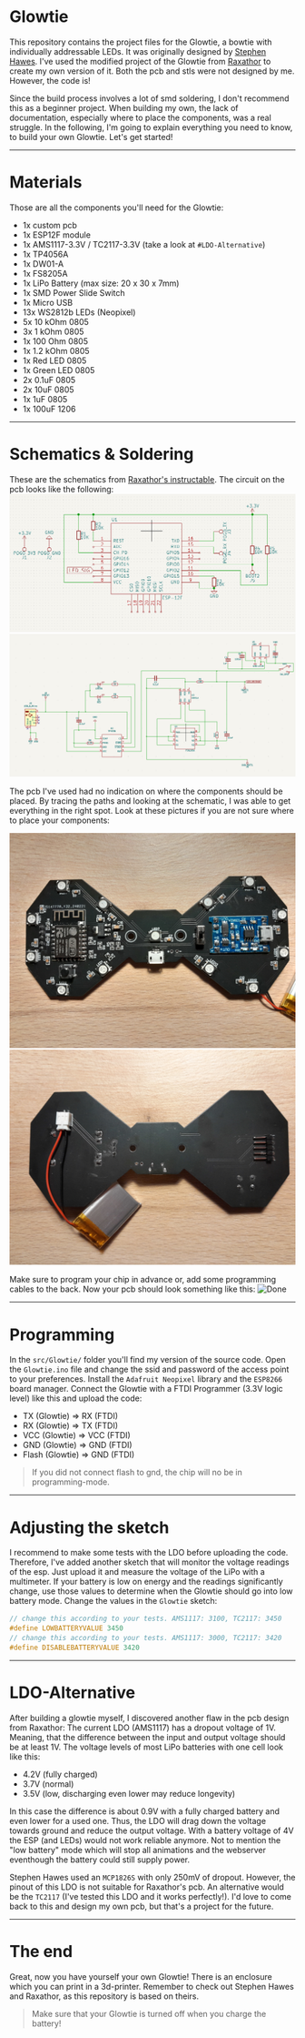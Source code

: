 # Glowtie
This repository contains the project files for the Glowtie, a bowtie with individually addressable LEDs.
It was originally designed by [Stephen Hawes](https://github.com/sphawes/glowtie).
I've used the modified project of the Glowtie from [Raxathor](https://github.com/raxathor/GlowTie) to create my own version of it. Both the pcb and stls were not designed by me. However, the code is!

Since the build process involves a lot of smd soldering, I don't recommend this as a beginner project. 
When building my own, the lack of documentation, especially where to place the components, was a real struggle. In the following, I'm going to explain everything you need to know, to build your own Glowtie.
Let's get started!


***
# Materials
Those are all the components you'll need for the Glowtie:
- 1x custom pcb
- 1x ESP12F module
- 1x AMS1117-3.3V / TC2117-3.3V (take a look at `#LDO-Alternative`)
- 1x TP4056A
- 1x DW01-A
- 1x FS8205A
- 1x LiPo Battery (max size: 20 x 30 x 7mm)
- 1x SMD Power Slide Switch
- 1x Micro USB
- 13x WS2812b LEDs (Neopixel)
- 5x 10 kOhm 0805
- 3x 1 kOhm 0805
- 1x 100 Ohm 0805
- 1x 1.2 kOhm 0805
- 1x Red LED 0805
- 1x Green LED 0805
- 2x 0.1uF 0805
- 2x 10uF 0805
- 1x 1uF 0805
- 1x 100uF 1206


***
# Schematics & Soldering
These are the schematics from [Raxathor's instructable](https://www.instructables.com/GlowTie/).
The circuit on the pcb looks like the following:
![Schematic1](https://github.com/Donut-Studio/Glowtie/blob/main/images/Schematic1.png)
![Schematic2](https://github.com/Donut-Studio/Glowtie/blob/main/images/Schematic2.png)

The pcb I've used had no indication on where the components should be placed.
By tracing the paths and looking at the schematic, I was able to get everything in the right spot.
Look at these pictures if you are not sure where to place your components:

![Soldering Front](https://github.com/Donut-Studio/Glowtie/blob/main/images/SolderingFront.png)
![Soldering Back](https://github.com/Donut-Studio/Glowtie/blob/main/images/SolderingBack.png)

Make sure to program your chip in advance or, add some programming cables to the back.
Now your pcb should look something like this:
![Done](https://github.com/Donut-Studio/Glowtie/blob/main/images/PCBDone.png)


***
# Programming
In the `src/Glowtie/` folder you'll find my version of the source code.
Open the `Glowtie.ino` file and change the ssid and password of the access point to your preferences.
Install the `Adafruit Neopixel` library and the `ESP8266` board manager.
Connect the Glowtie with a FTDI Programmer (3.3V logic level) like this and upload the code:
- TX (Glowtie) => RX (FTDI)
- RX (Glowtie) => TX (FTDI)
- VCC (Glowtie) => VCC (FTDI)
- GND (Glowtie) => GND (FTDI)
- Flash (Glowtie) => GND (FTDI)
> If you did not connect flash to gnd, the chip will no be in programming-mode.


***
# Adjusting the sketch
I recommend to make some tests with the LDO before uploading the code.
Therefore, I've added another sketch that will monitor the voltage readings of the esp.
Just upload it and measure the voltage of the LiPo with a multimeter.
If your battery is low on energy and the readings significantly change,
use those values to determine when the Glowtie should go into low battery mode.
Change the values in the `Glowtie` sketch:
```cpp
// change this according to your tests. AMS1117: 3100, TC2117: 3450
#define LOWBATTERYVALUE 3450
// change this according to your tests. AMS1117: 3000, TC2117: 3420
#define DISABLEBATTERYVALUE 3420
```


***
# LDO-Alternative
After building a glowtie myself, I discovered another flaw in the pcb design from Raxathor:
The current LDO (AMS1117) has a dropout voltage of 1V. Meaning, that the difference between the input and output voltage should be at least 1V. 
The voltage levels of most LiPo batteries with one cell look like this:
- 4.2V (fully charged)
- 3.7V (normal)
- 3.5V (low, discharging even lower may reduce longevity)

In this case the difference is about 0.9V with a fully charged battery and even lower for a used one.
Thus, the LDO will drag down the voltage towards ground and reduce the output voltage.
With a battery voltage of 4V the ESP (and LEDs) would not work reliable anymore. Not to mention the "low battery" mode which will stop all animations and the webserver eventhough the battery could still supply power.

Stephen Hawes used an `MCP1826S` with only 250mV of dropout. However, the pinout of this LDO is not suitable for Raxathor's pcb. An alternative would be the `TC2117` (I've tested this LDO and it works perfectly!).
I'd love to come back to this and design my own pcb, but that's a project for the future.


***
# The end
Great, now you have yourself your own Glowtie!
There is an enclosure which you can print in a 3d-printer.
Remember to check out Stephen Hawes and Raxathor, as this repository is based on theirs.

> Make sure that your Glowtie is turned off when you charge the battery!